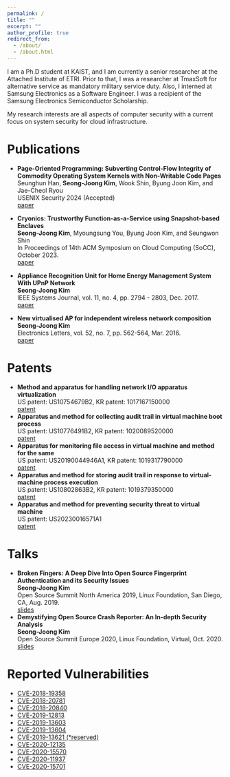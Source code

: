 ```yaml
---
permalink: /
title: ""
excerpt: ""
author_profile: true
redirect_from: 
  - /about/
  - /about.html
---
```


I am a Ph.D student at KAIST, and I am currently a senior researcher at the Attached Institute of ETRI. 
Prior to that, I was a researcher at TmaxSoft for alternative service as mandatory military service duty. 
Also, I interned at Samsung Electronics as a Software Engineer. 
I was a recipient of the Samsung Electronics Semiconductor Scholarship.

My research interests are all aspects of computer security with a current focus on system security for cloud infrastructure. 


Publications
======
- **Page-Oriented Programming: Subverting Control-Flow Integrity of Commodity Operating System Kernels with Non-Writable Code Pages** <br/>
Seunghun Han, **Seong-Joong Kim**, Wook Shin, Byung Joon Kim, and Jae-Cheol Ryou <br/>
USENIX Security 2024 (Accepted)  <br/>
[paper](https://www.usenix.org/system/files/sec24summer-prepub-318-han.pdf)

- **Cryonics: Trustworthy Function-as-a-Service using Snapshot-based Enclaves** <br/>
**Seong-Joong Kim**, Myoungsung You, Byung Joon Kim, and Seungwon Shin <br/>
In Proceedings of 14th ACM Symposium on Cloud Computing (SoCC), October 2023.  <br/>
[paper](https://dl.acm.org/doi/pdf/10.1145/3620678.3624789)

- **Appliance Recognition Unit for Home Energy Management System With UPnP Network** <br/>
**Seong-Joong Kim** <br/>
IEEE Systems Journal, vol. 11, no. 4, pp. 2794 - 2803, Dec. 2017.  <br/>
[paper](https://ieeexplore.ieee.org/abstract/document/7331284) 
- **New virtualised AP for independent wireless network composition** <br/>
**Seong-Joong Kim** <br/>
Electronics Letters, vol. 52, no. 7, pp. 562-564, Mar. 2016. <br/>
[paper](https://ietresearch.onlinelibrary.wiley.com/doi/pdf/10.1049/el.2015.4200)


Patents
======
- **Method and apparatus for handling network I/O apparatus virtualization** <br/>
  US patent: US10754679B2, KR patent: 1017167150000  
  [patent](https://patentimages.storage.googleapis.com/40/df/30/e47dddaa644ca0/US10754679.pdf)
- **Apparatus and method for collecting audit trail in virtual machine boot process** <br/>
  US patent: US10776491B2,  KR patent: 1020089520000  
  [patent](https://patentimages.storage.googleapis.com/1b/1c/85/1d51ab7fa6cca3/US10776491.pdf)
- **Apparatus for monitoring file access in virtual machine and method for the same** <br/> 
  US patent: US20190044946A1, KR patent: 1019317790000  
  [patent](https://patentimages.storage.googleapis.com/f3/af/70/7982622a8855b4/US20190044946A1.pdf)
- **Apparatus and method for storing audit trail in response to virtual-machine process execution** <br/>
  US patent: US10802863B2, KR patent: 1019379350000  
  [patent](https://patentimages.storage.googleapis.com/f3/b1/21/f4817740d53b66/US10802863.pdf)
- **Apparatus and method for preventing security threat to virtual machine** <br/>
  US patent: US20230016571A1  
  [patent](https://patentimages.storage.googleapis.com/5e/71/1c/fde386cc53e8be/US20230016571A1.pdf)
  

Talks
======
- **Broken Fingers: A Deep Dive Into Open Source Fingerprint Authentication and its Security Issues** <br/>
**Seong-Joong Kim** <br/>
Open Source Summit North America 2019, Linux Foundation, San Diego, CA, Aug. 2019. <br/>
[slides](https://static.sched.com/hosted_files/ossna19/4a/BrokenFingers_OSSNA2019.pdf)
- **Demystifying Open Source Crash Reporter: An In-depth Security Analysis** <br/>
**Seong-Joong Kim** <br/>
Open Source Summit Europe 2020, Linux Foundation, Virtual, Oct. 2020. <br/>
[slides](https://static.sched.com/hosted_files/osseu2020/2d/OSSEU_Demystifying%20Open%20Source%20Crash%20Reporter.pdf)


Reported Vulnerabilities
======
- [CVE-2018-19358](https://cve.mitre.org/cgi-bin/cvename.cgi?name=CVE-2018-19358)
- [CVE-2018-20781](https://cve.mitre.org/cgi-bin/cvename.cgi?name=CVE-2018-20781)
- [CVE-2018-20840](https://cve.mitre.org/cgi-bin/cvename.cgi?name=CVE-2018-20840)
- [CVE-2019-12813](https://cve.mitre.org/cgi-bin/cvename.cgi?name=CVE-2019-12813)
- [CVE-2019-13603](https://cve.mitre.org/cgi-bin/cvename.cgi?name=CVE-2019-13603)
- [CVE-2019-13604](https://cve.mitre.org/cgi-bin/cvename.cgi?name=CVE-2019-13604)
- [CVE-2019-13621 (*reserved)](https://cve.mitre.org/cgi-bin/cvename.cgi?name=CVE-2019-13621)
- [CVE-2020-12135](https://cve.mitre.org/cgi-bin/cvename.cgi?name=CVE-2020-12135)  
- [CVE-2020-15570](https://cve.mitre.org/cgi-bin/cvename.cgi?name=CVE-2020-15570)
- [CVE-2020-11937](https://cve.mitre.org/cgi-bin/cvename.cgi?name=CVE-2020-11937)
- [CVE-2020-15701](https://cve.mitre.org/cgi-bin/cvename.cgi?name=CVE-2020-15701)

